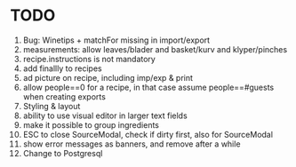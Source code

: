 # TODO

1. Bug: Winetips + matchFor missing in import/export
2. measurements: allow leaves/blader and basket/kurv and klyper/pinches
3. recipe.instructions is not mandatory
4. add finallly to recipes 
5. ad picture on recipe, including imp/exp & print
6. allow people==0 for a recipe, in that case assume people==#guests when creating exports 
7. Styling & layout
8. ability to use visual editor in larger text fields
9. make it possible to group ingredients
10. ESC to close SourceModal, check if dirty first, also for SourceModal
11. show error messages as banners, and remove after a while
12. Change to Postgresql

